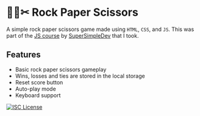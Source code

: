 # 🥌📰✂ Rock Paper Scissors

A simple rock paper scissors game made using `HTML`, `CSS`, and `JS`. This was part of the [JS course](https://www.youtube.com/watch?v=SBmSRK3feww) by [SuperSimpleDev](https://www.youtube.com/@SuperSimpleDev) that I took.

## Features

- Basic rock paper scissors gameplay
- Wins, losses and ties are stored in the local storage
- Reset score button
- Auto-play mode
- Keyboard support

[![ISC License](https://img.shields.io/badge/License-ISC-green.svg)](https://choosealicense.com/licenses/isc/)
